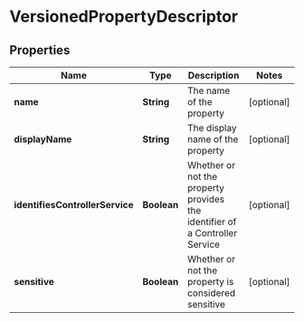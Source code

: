 

# VersionedPropertyDescriptor

## Properties

Name | Type | Description | Notes
------------ | ------------- | ------------- | -------------
**name** | **String** | The name of the property |  [optional]
**displayName** | **String** | The display name of the property |  [optional]
**identifiesControllerService** | **Boolean** | Whether or not the property provides the identifier of a Controller Service |  [optional]
**sensitive** | **Boolean** | Whether or not the property is considered sensitive |  [optional]



